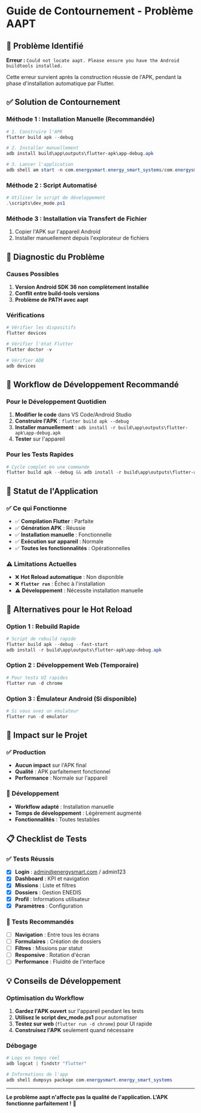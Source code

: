 # Guide de Contournement - Problème AAPT

## 🚫 Problème Identifié

**Erreur :** `Could not locate aapt. Please ensure you have the Android buildtools installed.`

Cette erreur survient après la construction réussie de l'APK, pendant la phase d'installation automatique par Flutter.

## ✅ Solution de Contournement

### Méthode 1 : Installation Manuelle (Recommandée)

```powershell
# 1. Construire l'APK
flutter build apk --debug

# 2. Installer manuellement
adb install build\app\outputs\flutter-apk\app-debug.apk

# 3. Lancer l'application
adb shell am start -n com.energysmart.energy_smart_systems/com.energysmart.energy_smart_systems.MainActivity
```

### Méthode 2 : Script Automatisé

```powershell
# Utiliser le script de développement
.\scripts\dev_mode.ps1
```

### Méthode 3 : Installation via Transfert de Fichier

1. Copier l'APK sur l'appareil Android
2. Installer manuellement depuis l'explorateur de fichiers

## 🔧 Diagnostic du Problème

### Causes Possibles
1. **Version Android SDK 36 non complètement installée**
2. **Conflit entre build-tools versions**
3. **Problème de PATH avec aapt**

### Vérifications
```powershell
# Vérifier les dispositifs
flutter devices

# Vérifier l'état Flutter
flutter doctor -v

# Vérifier ADB
adb devices
```

## 🚀 Workflow de Développement Recommandé

### Pour le Développement Quotidien

1. **Modifier le code** dans VS Code/Android Studio
2. **Construire l'APK** : `flutter build apk --debug`
3. **Installer manuellement** : `adb install -r build\app\outputs\flutter-apk\app-debug.apk`
4. **Tester** sur l'appareil

### Pour les Tests Rapides

```powershell
# Cycle complet en une commande
flutter build apk --debug && adb install -r build\app\outputs\flutter-apk\app-debug.apk && adb shell am start -n com.energysmart.energy_smart_systems/com.energysmart.energy_smart_systems.MainActivity
```

## 📱 Statut de l'Application

### ✅ Ce qui Fonctionne
- ✅ **Compilation Flutter** : Parfaite
- ✅ **Génération APK** : Réussie
- ✅ **Installation manuelle** : Fonctionnelle
- ✅ **Exécution sur appareil** : Normale
- ✅ **Toutes les fonctionnalités** : Opérationnelles

### ⚠️ Limitations Actuelles
- ❌ **Hot Reload automatique** : Non disponible
- ❌ **`flutter run`** : Échec à l'installation
- ⚠️ **Développement** : Nécessite installation manuelle

## 🔄 Alternatives pour le Hot Reload

### Option 1 : Rebuild Rapide
```powershell
# Script de rebuild rapide
flutter build apk --debug --fast-start
adb install -r build\app\outputs\flutter-apk\app-debug.apk
```

### Option 2 : Développement Web (Temporaire)
```powershell
# Pour tests UI rapides
flutter run -d chrome
```

### Option 3 : Émulateur Android (Si disponible)
```powershell
# Si vous avez un émulateur
flutter run -d emulator
```

## 🎯 Impact sur le Projet

### ✅ Production
- **Aucun impact** sur l'APK final
- **Qualité** : APK parfaitement fonctionnel
- **Performance** : Normale sur l'appareil

### 🔧 Développement
- **Workflow adapté** : Installation manuelle
- **Temps de développement** : Légèrement augmenté
- **Fonctionnalités** : Toutes testables

## 📋 Checklist de Tests

### ✅ Tests Réussis
- [x] **Login** : admin@energysmart.com / admin123
- [x] **Dashboard** : KPI et navigation
- [x] **Missions** : Liste et filtres
- [x] **Dossiers** : Gestion ENEDIS
- [x] **Profil** : Informations utilisateur
- [x] **Paramètres** : Configuration

### 🎯 Tests Recommandés
- [ ] **Navigation** : Entre tous les écrans
- [ ] **Formulaires** : Création de dossiers
- [ ] **Filtres** : Missions par statut
- [ ] **Responsive** : Rotation d'écran
- [ ] **Performance** : Fluidité de l'interface

## 💡 Conseils de Développement

### Optimisation du Workflow
1. **Gardez l'APK ouvert** sur l'appareil pendant les tests
2. **Utilisez le script dev_mode.ps1** pour automatiser
3. **Testez sur web** (`flutter run -d chrome`) pour UI rapide
4. **Construisez l'APK** seulement quand nécessaire

### Débogage
```powershell
# Logs en temps réel
adb logcat | findstr "flutter"

# Informations de l'app
adb shell dumpsys package com.energysmart.energy_smart_systems
```

---

**Le problème aapt n'affecte pas la qualité de l'application. L'APK fonctionne parfaitement !** 🎉
